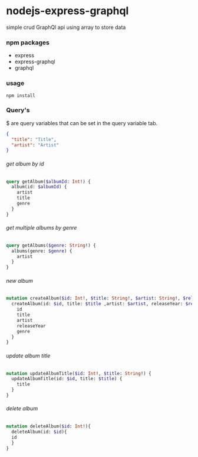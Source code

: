 # nodejs-express-graphql
simple crud GraphQl api using array to store data

### npm packages
* express
* express-graphql
* graphql

### usage
```
npm install
```
### Query's
$ are query variables that can be set in the query variable tab.
```JSON
{
  "title": "Title",
  "artist": "Artist"
}
```

###### get album by id
```graphql
query getAlbum($albumId: Int!) {
  album(id: $albumId) {
    artist
    title
    genre
  }
}
```

###### get multiple albums by genre
```graphql
query getAlbums($genre: String!) {
  albums(genre: $genre) {
    artist
  }
}

```
###### new album
```graphql
mutation createAlbum($id: Int!, $title: String!, $artist: String!, $releaseYear: Int!, $genre: String!){
  createAlbum(id: $id, title: $title ,artist: $artist, releaseYear: $releaseYear, genre: $genre ){
  	id
  	title
  	artist
  	releaseYear
    genre
  }
}

```

###### update album title
```graphql
mutation updateAlbumTitle($id: Int!, $title: String!) {
  updateAlbumTitle(id: $id, title: $title) {
    title
  }
}

```

###### delete album
```graphql
mutation deleteAlbum($id: Int!){
  deleteAlbum(id: $id){
  id
  }
}

```
